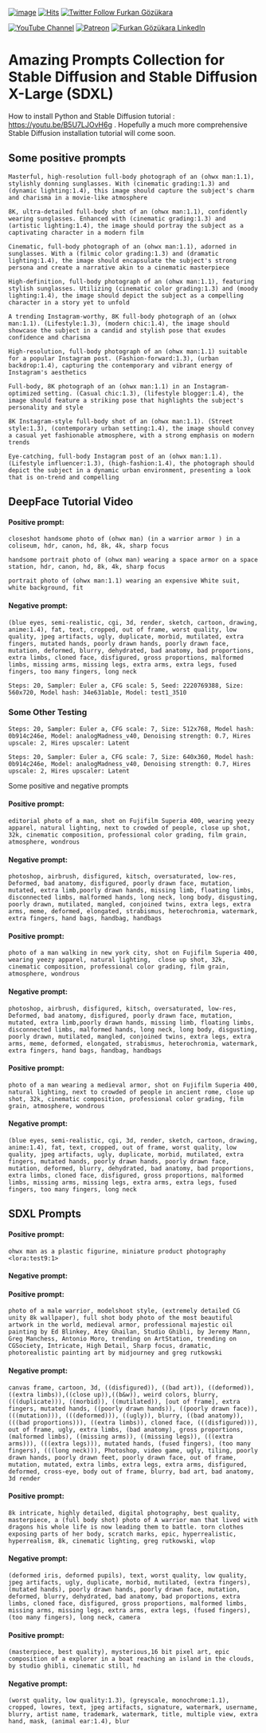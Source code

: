 [![image](https://img.shields.io/discord/772774097734074388?label=Discord&logo=discord)](https://discord.com/servers/software-engineering-courses-secourses-772774097734074388) [![Hits](https://hits.seeyoufarm.com/api/count/incr/badge.svg?url=https%3A%2F%2Fgithub.com%2FFurkanGozukara%2FStable-Diffusion%2Fblob%2Fmain%2FAmazing-Prompts-List-For-Stable-Diffusion.md&count_bg=%2379C83D&title_bg=%239E0F0F&icon=apachespark.svg&icon_color=%23E7E7E7&title=views&edge_flat=false)](https://hits.seeyoufarm.com) [![Twitter Follow Furkan Gözükara](https://img.shields.io/badge/Twitter-Follow%20Me-1DA1F2?style=for-the-badge&logo=twitter&logoColor=white)](https://twitter.com/GozukaraFurkan)

[![YouTube Channel](https://img.shields.io/badge/YouTube-SECourses-C50C0C?style=for-the-badge&logo=youtube)](https://www.youtube.com/SECourses) [![Patreon](https://img.shields.io/badge/Patreon-Support%20Me-F2EB0E?style=for-the-badge&logo=patreon)](https://www.patreon.com/SECourses) [![Furkan Gözükara LinkedIn](https://img.shields.io/badge/LinkedIn-Follow%20Me-0077B5?style=for-the-badge&logo=linkedin&logoColor=white)](https://www.linkedin.com/in/furkangozukara/) 


# Amazing Prompts Collection for Stable Diffusion and Stable Diffusion X-Large (SDXL)

How to install Python and Stable Diffusion tutorial : https://youtu.be/B5U7LJOvH6g . Hopefully a much more comprehensive Stable Diffusion installation tutorial will come soon.

## Some positive prompts

```
Masterful, high-resolution full-body photograph of an (ohwx man:1.1), stylishly donning sunglasses. With (cinematic grading:1.3) and (dynamic lighting:1.4), this image should capture the subject's charm and charisma in a movie-like atmosphere

8K, ultra-detailed full-body shot of an (ohwx man:1.1), confidently wearing sunglasses. Enhanced with (cinematic grading:1.3) and (artistic lighting:1.4), the image should portray the subject as a captivating character in a modern film

Cinematic, full-body photograph of an (ohwx man:1.1), adorned in sunglasses. With a (filmic color grading:1.3) and (dramatic lighting:1.4), the image should encapsulate the subject's strong persona and create a narrative akin to a cinematic masterpiece

High-definition, full-body photograph of an (ohwx man:1.1), featuring stylish sunglasses. Utilizing (cinematic color grading:1.3) and (moody lighting:1.4), the image should depict the subject as a compelling character in a story yet to unfold

A trending Instagram-worthy, 8K full-body photograph of an (ohwx man:1.1). (Lifestyle:1.3), (modern chic:1.4), the image should showcase the subject in a candid and stylish pose that exudes confidence and charisma

High-resolution, full-body photograph of an (ohwx man:1.1) suitable for a popular Instagram post. (Fashion-forward:1.3), (urban backdrop:1.4), capturing the contemporary and vibrant energy of Instagram's aesthetics

Full-body, 8K photograph of an (ohwx man:1.1) in an Instagram-optimized setting. (Casual chic:1.3), (lifestyle blogger:1.4), the image should feature a striking pose that highlights the subject's personality and style

8K Instagram-style full-body shot of an (ohwx man:1.1). (Street style:1.3), (contemporary urban setting:1.4), the image should convey a casual yet fashionable atmosphere, with a strong emphasis on modern trends

Eye-catching, full-body Instagram post of an (ohwx man:1.1). (Lifestyle influencer:1.3), (high-fashion:1.4), the photograph should depict the subject in a dynamic urban environment, presenting a look that is on-trend and compelling
```

## DeepFace Tutorial Video
#### Positive prompt:

```closeshot handsome photo of (ohwx man) (in a warrior armor ) in a coliseum, hdr, canon, hd, 8k, 4k, sharp focus```

```handsome portrait photo of (ohwx man) wearing a space armor on a space station, hdr, canon, hd, 8k, 4k, sharp focus```

```portrait photo of (ohwx man:1.1) wearing an expensive White suit, white background, fit```

#### Negative prompt:

```(blue eyes, semi-realistic, cgi, 3d, render, sketch, cartoon, drawing, anime:1.4), fat, text, cropped, out of frame, worst quality, low quality, jpeg artifacts, ugly, duplicate, morbid, mutilated, extra fingers, mutated hands, poorly drawn hands, poorly drawn face, mutation, deformed, blurry, dehydrated, bad anatomy, bad proportions, extra limbs, cloned face, disfigured, gross proportions, malformed limbs, missing arms, missing legs, extra arms, extra legs, fused fingers, too many fingers, long neck```

```Steps: 20, Sampler: Euler a, CFG scale: 5, Seed: 2220769388, Size: 560x720, Model hash: 34e631ab1e, Model: test1_3510```

### Some Other Testing

```Steps: 20, Sampler: Euler a, CFG scale: 7, Size: 512x768, Model hash: 0b914c246e, Model: analogMadness_v40, Denoising strength: 0.7, Hires upscale: 2, Hires upscaler: Latent```

```Steps: 20, Sampler: Euler a, CFG scale: 7, Size: 640x360, Model hash: 0b914c246e, Model: analogMadness_v40, Denoising strength: 0.7, Hires upscale: 2, Hires upscaler: Latent```

Some positive and negative prompts

#### Positive prompt:

```editorial photo of a man, shot on Fujifilm Superia 400, wearing yeezy apparel, natural lighting, next to crowded of people, close up shot, 32k, cinematic composition, professional color grading, film grain, atmosphere, wondrous```

#### Negative prompt:

```photoshop, airbrush, disfigured, kitsch, oversaturated, low-res, Deformed, bad anatomy, disfigured, poorly drawn face, mutation, mutated, extra limb,poorly drawn hands, missing limb, floating limbs, disconnected limbs, malformed hands, long neck, long body, disgusting, poorly drawn, mutilated, mangled, conjoined twins, extra legs, extra arms, meme, deformed, elongated, strabismus, heterochromia, watermark, extra fingers, hand bags, handbag, handbags```



#### Positive prompt:
```photo of a man walking in new york city, shot on Fujifilm Superia 400, wearing yeezy apparel, natural lighting,  close up shot, 32k, cinematic composition, professional color grading, film grain, atmosphere, wondrous```


#### Negative prompt:

```photoshop, airbrush, disfigured, kitsch, oversaturated, low-res, Deformed, bad anatomy, disfigured, poorly drawn face, mutation, mutated, extra limb,poorly drawn hands, missing limb, floating limbs, disconnected limbs, malformed hands, long neck, long body, disgusting, poorly drawn, mutilated, mangled, conjoined twins, extra legs, extra arms, meme, deformed, elongated, strabismus, heterochromia, watermark, extra fingers, hand bags, handbag, handbags```

#### Positive prompt:

```photo of a man wearing a medieval armor, shot on Fujifilm Superia 400, natural lighting, next to crowded of people in ancient rome, close up shot, 32k, cinematic composition, professional color grading, film grain, atmosphere, wondrous```

#### Negative prompt:

```(blue eyes, semi-realistic, cgi, 3d, render, sketch, cartoon, drawing, anime:1.4), fat, text, cropped, out of frame, worst quality, low quality, jpeg artifacts, ugly, duplicate, morbid, mutilated, extra fingers, mutated hands, poorly drawn hands, poorly drawn face, mutation, deformed, blurry, dehydrated, bad anatomy, bad proportions, extra limbs, cloned face, disfigured, gross proportions, malformed limbs, missing arms, missing legs, extra arms, extra legs, fused fingers, too many fingers, long neck```

## SDXL Prompts

#### Positive prompt:

```ohwx man as a plastic figurine, miniature product photography  <lora:test9:1>```

#### Negative prompt:

#### Positive prompt:

```photo of a male warrior, modelshoot style, (extremely detailed CG unity 8k wallpaper), full shot body photo of the most beautiful artwork in the world, medieval armor, professional majestic oil painting by Ed Blinkey, Atey Ghailan, Studio Ghibli, by Jeremy Mann, Greg Manchess, Antonio Moro, trending on ArtStation, trending on CGSociety, Intricate, High Detail, Sharp focus, dramatic, photorealistic painting art by midjourney and greg rutkowski```

#### Negative prompt:

```canvas frame, cartoon, 3d, ((disfigured)), ((bad art)), ((deformed)),((extra limbs)),((close up)),((b&w)), weird colors, blurry, (((duplicate))), ((morbid)), ((mutilated)), [out of frame], extra fingers, mutated hands, ((poorly drawn hands)), ((poorly drawn face)), (((mutation))), (((deformed))), ((ugly)), blurry, ((bad anatomy)), (((bad proportions))), ((extra limbs)), cloned face, (((disfigured))), out of frame, ugly, extra limbs, (bad anatomy), gross proportions, (malformed limbs), ((missing arms)), ((missing legs)), (((extra arms))), (((extra legs))), mutated hands, (fused fingers), (too many fingers), (((long neck))), Photoshop, video game, ugly, tiling, poorly drawn hands, poorly drawn feet, poorly drawn face, out of frame, mutation, mutated, extra limbs, extra legs, extra arms, disfigured, deformed, cross-eye, body out of frame, blurry, bad art, bad anatomy, 3d render```

#### Positive prompt:

```8k intricate, highly detailed, digital photography, best quality, masterpiece, a (full body shot) photo of A warrior man that lived with dragons his whole life is now leading them to battle. torn clothes exposing parts of her body, scratch marks, epic, hyperrealistic, hyperrealism, 8k, cinematic lighting, greg rutkowski, wlop```

#### Negative prompt:

```(deformed iris, deformed pupils), text, worst quality, low quality, jpeg artifacts, ugly, duplicate, morbid, mutilated, (extra fingers), (mutated hands), poorly drawn hands, poorly drawn face, mutation, deformed, blurry, dehydrated, bad anatomy, bad proportions, extra limbs, cloned face, disfigured, gross proportions, malformed limbs, missing arms, missing legs, extra arms, extra legs, (fused fingers), (too many fingers), long neck, camera ```

#### Positive prompt:

```(masterpiece, best quality), mysterious,16 bit pixel art, epic composition of a explorer in a boat reaching an island in the clouds, by studio ghibli, cinematic still, hd```

#### Negative prompt:

```(worst quality, low quality:1.3), (greyscale, monochrome:1.1), cropped, lowres, text, jpeg artifacts, signature, watermark, username, blurry, artist name, trademark, watermark, title, multiple view, extra hand, mask, (animal ear:1.4), blur```

